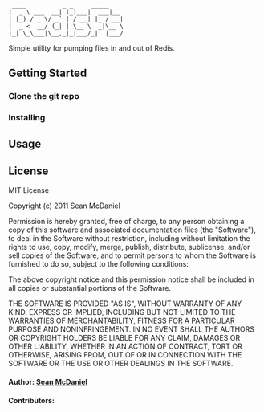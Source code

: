 	 ____          _ _     _____    
	|  _ \ ___  __| (_)___|  ___|__ 
	| |_) / _ \/ _` | / __| |_ / __|
	|  _ <  __/ (_| | \__ \  _|\__ \
	|_| \_\___|\__,_|_|___/_|  |___/


Simple utility for pumping files in and out of Redis.

## Getting Started

### Clone the git repo

### Installing

## Usage

## License 

MIT License

Copyright (c) 2011 Sean McDaniel

Permission is hereby granted, free of charge, to any person obtaining a copy
of this software and associated documentation files (the "Software"), to deal
in the Software without restriction, including without limitation the rights
to use, copy, modify, merge, publish, distribute, sublicense, and/or sell
copies of the Software, and to permit persons to whom the Software is
furnished to do so, subject to the following conditions:

The above copyright notice and this permission notice shall be included in
all copies or substantial portions of the Software.

THE SOFTWARE IS PROVIDED "AS IS", WITHOUT WARRANTY OF ANY KIND, EXPRESS OR
IMPLIED, INCLUDING BUT NOT LIMITED TO THE WARRANTIES OF MERCHANTABILITY,
FITNESS FOR A PARTICULAR PURPOSE AND NONINFRINGEMENT. IN NO EVENT SHALL THE
AUTHORS OR COPYRIGHT HOLDERS BE LIABLE FOR ANY CLAIM, DAMAGES OR OTHER
LIABILITY, WHETHER IN AN ACTION OF CONTRACT, TORT OR OTHERWISE, ARISING FROM,
OUT OF OR IN CONNECTION WITH THE SOFTWARE OR THE USE OR OTHER DEALINGS IN
THE SOFTWARE.

#### Author: [Sean McDaniel](http://www.mcdconsultingllc.com)
#### Contributors: